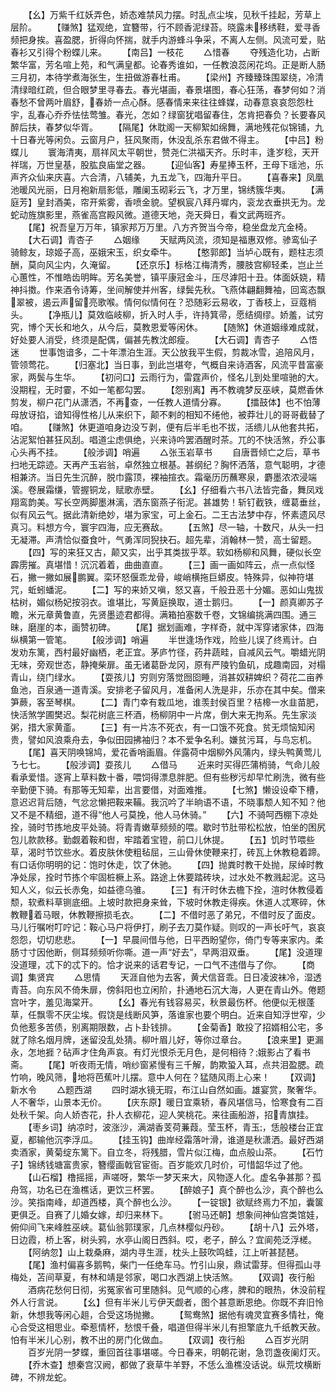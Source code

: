 <!-- { "loadSidebar": true } -->
　　【幺】万紫千红妖弄色，娇态难禁风力摆。时乱点尘埃，见秋千挂起，芳草上层阶。
　　【赚煞】猛观绝，宜簪带，行不顾香泥绿苔。晓露未移绣鞋，爱寻香频把身挨。喜盈腮，折得向怀揣，就手内游蜂斗争采，不离人左侧。风流可爱，贴春衫又引得个粉蝶儿来。
　　【南吕】一枝花
　　△惜春
　　夺残造化功，占断繁华富，芳名喧上苑，和气满皇都。论春秀谁如，一任教浪蕊闲花坞。正是断人肠三月初，本待学煮海张生，生扭做游春杜甫。
　　【梁州】齐臻臻珠围翠绕，冷清清绿暗红疏，但合眼梦里寻春去。春光堪画，春景堪图，春心狂荡，春梦何如？消春愁不曾两叶眉舒，春娇一点心酥。感春情来来往往蜂媒，动春意哀哀怨怨杜宇，乱春心乔乔怯怯莺雏。春光，怎如？绿窗犹唱留春住，怎肯把春负？长要春风醉后扶，春梦似华胥。
　　【隔尾】休耽阁一天柳絮如绵舞，满地残花似锦铺，九十日春光等闲负。云窗月户，狂风聚雨，休没乱杀东君做不得主。
　　【中吕】粉蝶儿
　　寰海清夷，扇祥风太平朝世，赞尧仁洪福天齐。乐时丰，逢岁稔，天开祥瑞，万世皇基，股肱良庙堂之器。
　　【迎仙客】寿星捧玉杯，王母下瑶池，乐声齐众仙来庆喜。六合清，八辅美，九五龙飞，四海升平日。
　　【喜春来】凤凰池暖风光丽，日月袍新扇影低，雕阑玉砌彩云飞，才万里，锦绣簇华夷。
　　【满庭芳】皇封酒美，帘开紫雾，香喷金貌。望枫宸八拜丹墀内，衮龙衣垂拱无为。龙蛇动旌旗影里，燕雀高宫殿风微。道德天地，尧天舜日，看文武两班齐。
　　【尾】祝吾皇万万年，镇家邦万万里。八方齐贺当今帝，稳坐盘龙亢金椅。
　　【大石调】青杏子
　　△姻缘
　　天赋两风流，须知是福惠双修。骖鸾仙子骑鲸友，琼姬子高，巫娥宋玉，织女牵牛。
　　【憨郭郎】当垆心既有，题柱志须酬，莫向风尘内，久淹留。
　　【还京乐】标格江梅清秀，腰肢宫柳轻柔，岂止兰心蕙性，不惟皓齿明眸。芳名美誉，镇平康冠金斗，压尽滹阳十丑。体面妖娆，精神抖擞。作来酒令诗筹，坐间解使并州客，绿鬓先秋。飞燕体翩翻舞袖，回鸾态飘翠被，遏云声留亮歌喉。情何似情何在？恐随彩云易收，丁香枝上，豆蔻梢头。
　　【净瓶儿】莫效临岐柳，折入时人手，许持箕帚，愿结绸缪。娇羞，试穷究，博个天长和地久，从今后，莫教恩爱等闲休。
　　【随煞】休道姻缘难成就，好处要人消受，终须是配偶，偏甚先教沈郎瘦。
　　【大石调】青杏子
　　△悟迷
　　世事饱谙多，二十年漂泊生涯。天公放我平生假，剪裁冰雪，追陪风月，管领莺花。
　　【归塞北】当日事，到此岂堪夸，气概自来诗酒客，风流平昔富豪家，两鬓与生华。
　　【初问口】云雨行为，雷霆声价，怪名儿到处里喧驰的大。没期程，无时霎，不如一笔都勾罢。
　　【怨别离】再不教魂梦反巫峡，莫燃香休剪发，柳户花门从潇洒，不再查，一任教人道情分寡。
　　【擂鼓体】也不怕薄母放讶掐，谙知得性格儿从来织下，颠不剌的相知不绻他，被莽壮儿的哥哥截替了咱。
　　【赚煞】休更道咱身边没ㄎ剥，便有后半毛也不拔，活缋儿从他套共拓，沾泥絮怕甚狂风刮。唱道尘虑俱绝，兴来诗吟罢酒醒时茶。兀的不快活煞，乔公事心头再不挂。
　　【般涉调】哨遍
　　△张玉岩草书
　　自唐晋倾亡之后，草书扫地无踪迹。天再产玉岩翁，卓然独立根基。甚纲纪？胸怀洒落，意气聪明，才德相兼济。当日先生沉醉，脱巾露顶，裸袖揎衣。霜毫历历蘸寒泉，麝墨浓浓浸端溪。卷展霜缣，管握铜龙，赋歌赤壁。
　　【幺】仔细看六书八法皆完备，舞凤戏翔鸾韵美。写长空两脚墨淋漓，洒东窗燕子衔泥。甚雄势！斩钉截铁，缠葛垂丝，似有风云气。据此清新绝妙，堪为家宝，可上金石。二王古法梦中存，怀素遗风尽真习。料想方今，寰宇四海，应无赛敌。
　　【五煞】尽一轴，十数尺，从头一扫无凝滞。声清恰似蚕食叶，气勇浑同猊抉石。超先辈，消翰林一赞，高士留题。
　　【四】写的来狂又古，颠又实，出乎其类拔乎萃。软如杨柳和风舞，硬似长空霹雳摧。真堪惜！沉沉着着，曲曲直直。
　　【三】画一画如阵云，点一点似怪石，撇一撇如展鹏翼。栾环怒偃乖龙骨，峻峭横拖巨蟒皮。特殊异，似神符堪咒，蚯蚓蟠泥。
　　【二】写的来娇又嗔，怒又喜，千般丑恶十分媚。恶如山鬼拔枯树，媚似杨妃按羽衣。谁堪比，写黄庭换取，道士鹅归。
　　【一】颜真卿苏子瞻，米元章黄鲁直，先贤墨迹君都得。满箱拍塞数千卷，文锦编挑满四围。通三昧，磨崖的本，画赞初碑。
　　【尾】据划画难，字样奇，就中浑穿诸家体，四海纵横第一管笔。
　　【般涉调】哨遍
　　半世逢场作戏，险些儿误了终焉计。白发劝东篱，西村最好幽栖，老正宜。茅庐竹径，药井蔬畦，自减风云气。嚼蜡光阴无味，旁观世态，静掩柴扉。虽无诸葛卧龙冈，原有严陵钓鱼矶，成趣南园，对榻青山，绕门绿水。
　　【耍孩儿】穷则穷落觉囫囵睡，消甚奴耕婢织？荷花二亩养鱼池，百泉通一道青溪。安排老子留风月，准备闲人洗是非，乐亦在其中矣。僧来笋蕨，客至琴棋。
　　【二】青门幸有栽瓜地，谁羡封侯百里？桔槔一水韭苗肥，快活煞学圃樊迟。梨花树底三杯酒，杨柳阴中一片席，倒大来无拘系。先生家淡粥，措大家黄齑。
　　【三】有一片冻不死衣，有一口饿不死食。贫无烦恼知闲贵，譬如风浪乘舟去，争似田园拂袖归？本不爱争名利。嫌贫污耳，与鸟忘机。
　　【尾】喜天阴唤锦鸠，爱花香哨画眉。伴露荷中烟柳外风蒲内，绿头鸭黄莺儿ㄋ七七。
　　【般涉调】耍孩儿
　　△借马
　　近来时买得匹蒲梢骑，气命儿般看承爱惜。逐宵上草料数十番，喂饲得漂息胖肥。但有些秽污却早忙刷洗，微有些辛勤便下骑。有那等无知辈，出言要借，对面难推。
　　【七煞】懒设设牵下槽，意迟迟背后随，气忿忿懒把鞍来鞴。我沉吟了半晌语不语，不晓事颓人知不知？他又不是不精细，道不得“他人弓莫挽，他人马休骑。”
　　【六】不骑呵西棚下凉处拴，骑时节拣地皮平处骑。将青青嫩草频频的喂。歇时节肚带松松放，怕坐的困尻包儿款款移。勤觑着鞍和辔，牢踏着宝镫，前口儿休提。
　　【五】饥时节喂些草，渴时节饮些水。着皮肤休使粗毡屈，三山骨休使鞭来打，砖瓦上休教稳着蹄。有口话你明明的记：饱时休走，饮了休驰。
　　【四】抛粪时教干处抛，尿绰时教净处尿，拴时节拣个牢固桩橛上系。路途上休要踏砖块，过水处不教溅起泥。这马知人义，似云长赤兔，如益德乌骓。
　　【三】有汗时休去檐下拴，渲时休教侵着颓，软煮料草铡底细。上坡时款把身来耸，下坡时休教走得疾。休道人忒寒碎，休教鞭着马眼，休教鞭擦损毛衣。
　　【二】不借时恶了弟兄，不借时反了面皮。马儿行嘱咐叮咛记：鞍心马户将伊打，刷子去刀莫作疑。则叹的一声长吁气，哀哀怨怨，切切悲悲。
　　【一】早晨间借与他，日平西盼望你，倚门专等来家内。柔肠寸寸因他断，侧耳频频听你嘶。道一声“好去”，早两泪双垂。
　　【尾】没道理没道理，忒下的忒下的。恰才说来的话君专记，一口气不违借与了你。
　　【商调】集贤宾
　　△思情
　　天涯自他为去客，黄犬信音乖。日日凌波袜冷，湿透青苔。向东风不倚朱扉，傍斜阳也立闲阶，扑通地石沉大海，人更在青山外。倦题宫叶字，羞见海棠开。
　　【幺】春光有钱容易买，秋景最伤杯。他便似无根蓬草，任飘零不厌尘埃。假饶是线断风笋，落谁家也要个明白。近来自知浮世窄，少负他惹多苦债，别离期限数，占卜卦钱排。
　　【金菊香】敢投了招婿相公宅，多就了除名烟月牌，迷留没乱处猜。柳叶眉儿好，等你过章台。
　　【浪来里】更漏永，怎地捱？砧声才住角声哀。有灯光恨杀无月色，是何相待？娥影占了看书斋。
　　【尾】听夜雨无情，哨纱窗紧慢有三千解，韵欺蛩入耳，点共泪盈腮。疏竹响，晚风筛，地将芭蕉叶儿摆。意中人何在？猛随风雨上心来！
　　【双调】新水令
　　△题西湖
　　四时湖水镜无瑕，布江山自然如画。雄宴赏，聚奢华。人不奢华，山景本无价。
　　【庆东原】暖日宜乘轿，春风堪信马，恰寒食有二百处秋千架。向人娇杏花，扑人衣柳花，迎人笑桃花。来往画船游，招青旗挂。
　　【枣乡词】纳凉时，波涨沙，满湖香芰荷蒹葭。莹玉杯，青玉，恁般楼台正宜夏，都输他沉李浮瓜。
　　【挂玉钩】曲岸经霜落叶滑，谁道是秋潇洒。最好西湖卖酒家，黄菊绽东篱下。自立冬，将残腊，雪片似江梅，血点般山茶。
　　【石竹子】锦绣钱塘富贵家，簪缨画戟官宦衙。百岁能欢几时价，可惜韶华过了他。
　　【山石榴】橹摇摇，声嗟呀，繁华一梦天来大，风物逐人化。虚名争甚那？孤舟驾，功名已在渔樵话，更饮三杯罢。
　　【醉娘子】真个醉也么沙，真个醉也么沙。笑指南峰，却道西楼，真个醉也么沙。
　　【一锭银】欲赋终焉力不加，囊箧更俱乏。自赛了儿婚女嫁，却归来林下。
　　【驸马还朝】想象间神仙宫类馆娃，俯仰间飞来峰胜巫峡。葛仙翁郭璞家，几点林樱似丹砂。
　　【胡十八】云外塔，日边霞，桥上客，树头鸦，水亭山阁日西斜。哎，老子，醉么？宜阆苑泛浮槎。
　　【阿纳忽】山上栽桑麻，湖内寻生涯，枕头上鼓吹鸣蛙，江上听甚琵琶。
　　【尾】渔村偏喜多鹅鸭，柴门一任绝车马。竹引山泉，鼎试雷芽。但得孤山寻梅处，苫间草夏，有林和靖是邻家，喝口水西湖上快活煞。
　　【双调】夜行船
　　酒病花愁何日彻，劣冤家省可里随斜。见气顺的心疼，脾和的眼热，休没前程外人行言说。
　　【幺】但有半米儿亏伊天觑者，图个甚意断恩绝。你既不弃旧怜新，休想我等闲心趄，合受这场抛撇。
　　【鸳鸯煞】据他有魂灵宜赛多情社，俺心合受这相思业。牵惹情杯，愁恨千叠，唱道但得半米儿有担擎底九千纸教天赦。怕有半米儿心别，教不出的房门化做血。
　　【双调】夜行船
　　△百岁光阴
　　百岁光阴一梦蝶，重回首往事堪嗟。今日春来，明朝花谢，急罚盏夜阑灯灭。
　　【乔木查】想秦宫汉阙，都做了衰草牛羊野，不恁么渔樵没话说。纵荒坟横断碑，不辨龙蛇。

